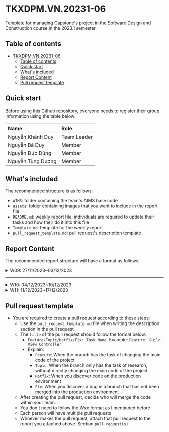 # TKXDPM.VN.20231-06

Template for managing Capstone's project in the Software Design and Construction course in the 2023.1 semester.

## Table of contents

- [TKXDPM.VN.20231-06](#tkxdpmvn20231-06)
  - [Table of contents](#table-of-contents)
  - [Quick start](#quick-start)
  - [What's included](#whats-included)
  - [Report Content](#report-content)
  - [Pull request template](#pull-request-template)

## Quick start

Before using this Github repository, everyone needs to register their group information using the table below:

| Name              | Role        |
| :---------------- | :---------- |
| Nguyễn Khánh Duy  | Team Leader |
| Nguyễn Bá Duy     | Member      |
| Nguyễn Đức Dũng   | Member      |
| Nguyễn Tùng Dương | Member      |

## What's included

The recommended structure is as follows:

- `AIMS`: folder containing the team's AIMS base code
- `assets`: folder containing images that you want to include in the report file
- `README.md`: weekly report file, individuals are required to update their tasks and how their do it into this file
- `Template.md`: template for the weekly report
- `pull_request_template.md`: pull request's description template

## Report Content

The recommended report structure will have a format as follows:

<details>
  <summary>W09: 27/11/2023~03/12/2023 </summary>
<br>
<details>
<summary>Nguyễn Khánh Duy</summary>
<br>

- Assigned tasks:

  - Comment level coupling cho controller folder và entity.cart folder

- Implementation details:
  - Pull Request(s): [https://github.com/KDuyNguyen1501/TKXDPM.KHMT.20231-06/pull/1]()
  - Specific implementation details:
    - comment level coupling của các class trong thư mục controller và thư mục entity.cart

</details>

<details>
<summary>Nguyễn Bá Duy</summary>
<br>

- Assigned tasks:

  - Comment level coupling cho entity

- Implementation details:
  - Pull Request(s): https://github.com/KDuyNguyen1501/TKXDPM.KHMT.20231-06/pull/4
  - Specific implementation details:
    - Describe specific in detail what you did last week
    - You can attach images if you want

</details>

<details>
<summary>Nguyễn Đức Dũng</summary>
<br>

- Assigned tasks:

  - Comment level coupling cho các class handler trong folder views

- Implementation details:
  - Pull Request(s): [https://github.com/KDuyNguyen1501/TKXDPM.KHMT.20231-06/pull/5]()
  - Specific implementation details:
    - Describe specific in detail what you did last week
    - You can attach images if you want

</details>

<details>
<summary>Nguyễn Tùng Dương</summary>
<br>

- Assigned tasks:

  - Comment level coupling cho ViewCartController với 3 controller còn lại

- Implementation details:
  - Pull Request(s): []()
  - Specific implementation details:
    - Comment level cohesion cho các hàm trong folder subsystem và utils

</details>

</details>

---

<details>
  <summary>W10: 04/12/2023~10/12/2023 </summary>
<br>
<details>
<summary>Nguyễn Khánh Duy</summary>
<br>

- Assigned tasks:

  - Comment level cohesion cho controller folder và entity.cart folder

- Implementation details:
  - Pull Request(s): [https://github.com/KDuyNguyen1501/TKXDPM.KHMT.20231-06/pull/7]()
  - Specific implementation details:
    - comment level cohesion của các class trong thư mục controller và thư mục entity.cart

</details>

<details>
<summary>Nguyễn Tùng Dương</summary>
<br>

- Assigned tasks:

  - Comment level cohesion cho folder subsystem và utils

- Implementation details:
  - Pull Request(s): [Attach links to your pull requests here. You can attach multiple pull requests]()
  - Specific implementation details:
    - Comment level cohesion cho các hàm trong folder subsystem và utils

</details>

</details>

<details>
  <summary>W11: 11/12/2023~17/12/2023 </summary>
<br>
<details>
<summary>Nguyễn Đức Dũng</summary>
<br>

- Assigned tasks:

  - cmt các nguyên lý solid bị vi phạm (sửa đổi code néu có) cho các class handler trong folder views

- Implementation details:
  - Pull Request(s): []()
  - Commit(s): [https://github.com/KDuyNguyen1501/TKXDPM.KHMT.20231-06/commit/808571fe4d7419035896c9e0d389c1e3bbc2d43b]()
  - Specific implementation details:
    - cmt các nguyên lý solid bị vi phạm (sửa đổi code néu có) cho các class handler trong folder views

</details>

<details>
<summary>Nguyễn Khánh Duy</summary>
<br>

- Assigned tasks:

  - Xác định các lớp vi phạm SOLID principles của các lớp trong thư mục controller và entity/cart

- Implementation details:
  - Pull Request(s): [https://github.com/KDuyNguyen1501/TKXDPM.KHMT.20231-06/pull/8]()
  - Specific implementation details:
    - Xác định và comment vi phạm về SOLID principles của các lớp trong thư mục controller và entity/cart

</details>

</details>

## Pull request template

- You are required to create a pull request according to these steps:
  - Use the `pull_request_template.md` file when writing the description section in the pull request
  - The `title` of the pull request should follow the format below:
    - `Feature/Topic/Hotfix/Fix: Task Name`. Example: `Feature: Build View Controller`
    - Explain:
      - `Feature`: When the branch has the task of changing the main code of the project
      - `Topic`: When the branch only has the task of research, without directly changing the main code of the project
      - `Hotfix`: When you discover code on the production environment
      - `Fix`: When you discover a bug in a branch that has not been merged into the production environment
  - After creating the pull request, decide who will merge the code within your team.
  - You don't need to follow the Wxx format as I mentioned before
  - Each person will have multiple pull requests
  - Whoever makes the pull request, attach that pull request to the report you attached above. Section `pull request(s)`

